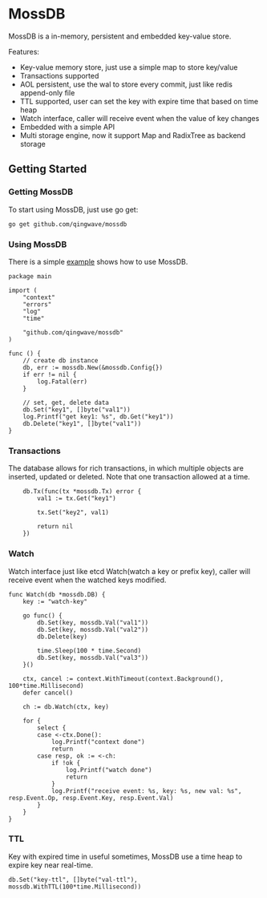 # MossDB

MossDB is a in-memory, persistent and embedded key-value store. 

Features:
- Key-value memory store, just use a simple map to store key/value
- Transactions supported
- AOL persistent, use the wal to store every commit, just like redis append-only file
- TTL supported, user can set the key with expire time that based on time heap
- Watch interface, caller will receive event when the value of key changes
- Embedded with a simple API
- Multi storage engine, now it support Map and RadixTree as backend storage 

## Getting Started

### Getting MossDB

To start using MossDB, just use go get:
```
go get github.com/qingwave/mossdb
```

### Using MossDB

There is a simple [example](./example/main.go) shows how to use MossDB.

```golang
package main

import (
	"context"
	"errors"
	"log"
	"time"

	"github.com/qingwave/mossdb"
)

func () {
    // create db instance
	db, err := mossdb.New(&mossdb.Config{})
	if err != nil {
		log.Fatal(err)
	}

    // set, get, delete data
	db.Set("key1", []byte("val1"))
    log.Printf("get key1: %s", db.Get("key1"))
    db.Delete("key1", []byte("val1"))
}
```

### Transactions

The database allows for rich transactions, in which multiple objects are inserted, updated or deleted. Note that one transaction allowed  at a time.

```golang
    db.Tx(func(tx *mossdb.Tx) error {
        val1 := tx.Get("key1")

        tx.Set("key2", val1)

        return nil
    })
```

### Watch

Watch interface just like etcd Watch(watch a key or prefix key), caller will receive event when the watched keys modified.

```golang
func Watch(db *mossdb.DB) {
	key := "watch-key"

	go func() {
		db.Set(key, mossdb.Val("val1"))
		db.Set(key, mossdb.Val("val2"))
		db.Delete(key)

		time.Sleep(100 * time.Second)
		db.Set(key, mossdb.Val("val3"))
	}()

	ctx, cancel := context.WithTimeout(context.Background(), 100*time.Millisecond)
	defer cancel()

	ch := db.Watch(ctx, key)

	for {
		select {
		case <-ctx.Done():
			log.Printf("context done")
			return
		case resp, ok := <-ch:
			if !ok {
				log.Printf("watch done")
				return
			}
			log.Printf("receive event: %s, key: %s, new val: %s", resp.Event.Op, resp.Event.Key, resp.Event.Val)
		}
	}
}
```

### TTL

Key with expired time in useful sometimes, MossDB use a time heap to expire key near real-time. 

```golang
db.Set("key-ttl", []byte("val-ttl"), mossdb.WithTTL(100*time.Millisecond))
```
